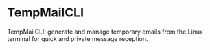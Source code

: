 # TempMailCLI
TempMailCLI: generate and manage temporary emails from the Linux terminal for quick and private message reception.
